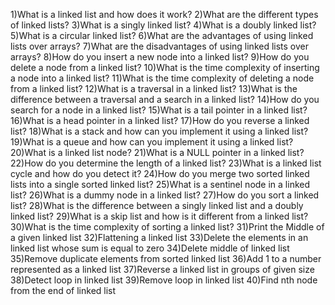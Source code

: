 1)What is a linked list and how does it work?
2)What are the different types of linked lists?
3)What is a singly linked list?
4)What is a doubly linked list?
5)What is a circular linked list?
6)What are the advantages of using linked lists over arrays?
7)What are the disadvantages of using linked lists over arrays?
8)How do you insert a new node into a linked list?
9)How do you delete a node from a linked list?
10)What is the time complexity of inserting a node into a linked list?
11)What is the time complexity of deleting a node from a linked list?
12)What is a traversal in a linked list?
13)What is the difference between a traversal and a search in a linked list?
14)How do you search for a node in a linked list?
15)What is a tail pointer in a linked list?
16)What is a head pointer in a linked list?
17)How do you reverse a linked list?
18)What is a stack and how can you implement it using a linked list?
19)What is a queue and how can you implement it using a linked list?
20)What is a linked list node?
21)What is a NULL pointer in a linked list?
22)How do you determine the length of a linked list?
23)What is a linked list cycle and how do you detect it?
24)How do you merge two sorted linked lists into a single sorted linked list?
25)What is a sentinel node in a linked list?
26)What is a dummy node in a linked list?
27)How do you sort a linked list?
28)What is the difference between a singly linked list and a doubly linked list?
29)What is a skip list and how is it different from a linked list?
30)What is the time complexity of sorting a linked list?
31)Print the Middle of a given linked list
32)Flattening a linked list
33)Delete the elements in an linked list whose sum is equal to zero
34)Delete middle of linked list
35)Remove duplicate elements from sorted linked list
36)Add 1 to a number represented as a linked list
37)Reverse a linked list in groups of given size
38)Detect loop in linked list
39)Remove loop in linked list
40)Find nth node from the end of linked list